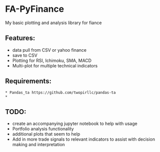 # FA-PyFinance
My basic plotting and analysis library for fiance



## Features:

* data pull from CSV or yahoo finance
* save to CSV
* Plotting for RSI, Ichimoku, SMA, MACD
* Multi-plot for multiple technical indicators


## Requirements:

    * Pandas_ta https://github.com/twopirllc/pandas-ta
    * 


	
## TODO:
* create an accompanying jupyter notebook to help with usage
* Portfolio analysis functionality
* additional plots that seem to help
* Add in more trade signals to relevant indicators to assist with decision making and interpretation